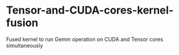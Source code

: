 # Tensor-and-CUDA-cores-kernel-fusion
Fused kernel to run Gemm operation on CUDA and Tensor cores simultaneously
